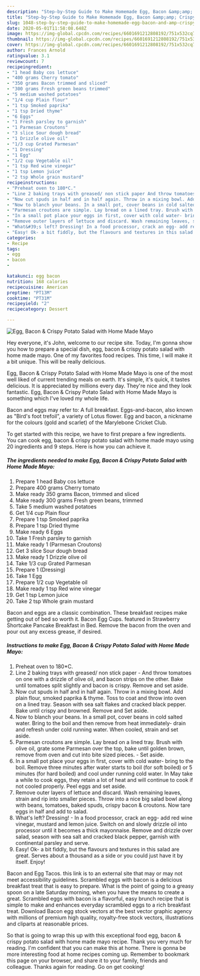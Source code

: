 ```yaml
---
description: "Step-by-Step Guide to Make Homemade Egg, Bacon &amp;amp; Crispy Potato Salad with Home Made Mayo"
title: "Step-by-Step Guide to Make Homemade Egg, Bacon &amp;amp; Crispy Potato Salad with Home Made Mayo"
slug: 1048-step-by-step-guide-to-make-homemade-egg-bacon-and-amp-crispy-potato-salad-with-home-made-mayo
date: 2020-05-01T11:58:08.648Z
image: https://img-global.cpcdn.com/recipes/6601691212808192/751x532cq70/egg-bacon-crispy-potato-salad-with-home-made-mayo-recipe-main-photo.jpg
thumbnail: https://img-global.cpcdn.com/recipes/6601691212808192/751x532cq70/egg-bacon-crispy-potato-salad-with-home-made-mayo-recipe-main-photo.jpg
cover: https://img-global.cpcdn.com/recipes/6601691212808192/751x532cq70/egg-bacon-crispy-potato-salad-with-home-made-mayo-recipe-main-photo.jpg
author: Frances Arnold
ratingvalue: 3.1
reviewcount: 7
recipeingredient:
- "1 head Baby cos lettuce"
- "400 grams Cherry tomato"
- "350 grams Bacon trimmed and sliced"
- "300 grams Fresh green beans trimmed"
- "5 medium washed potatoes"
- "1/4 cup Plain flour"
- "1 tsp Smoked paprika"
- "1 tsp Dried thyme"
- "6 Eggs"
- "1 Fresh parsley to garnish"
- "1 Parmesan Croutons"
- "3 slice Sour dough bread"
- "1 Drizzle olive oil"
- "1/3 cup Grated Parmesan"
- "1 Dressing"
- "1 Egg"
- "1/2 cup Vegetable oil"
- "1 tsp Red wine vinegar"
- "1 tsp Lemon juice"
- "2 tsp Whole grain mustard"
recipeinstructions:
- "Preheat oven to 180*C."
- "Line 2 baking trays with greased/ non stick paper And throw tomatoes on one with a drizzle of olive oil, and bacon strips on the other. Bake until tomatoes split slightly and bacon is crispy. Remove and set aside."
- "Now cut spuds in half and in half again. Throw in a mixing bowl. Add plain flour, smoked paprika &amp; thyme. Toss to coat and throw into oven on a lined tray. Season with sea salt flakes and cracked black pepper. Bake until crispy and browned. Remove and Set aside."
- "Now to blanch your beans. In a small pot, cover beans in cold salted water. Bring to the boil and then remove from heat immediately- drain and refresh under cold running water. When cooled, strain and set aside."
- "Parmesan croutons are simple. Lay bread on a lined tray. Brush with olive oil, grate some Parmesan over the top, bake until golden brown, remove from oven and cut into bite sized pieces. Set aside."
- "In a small pot place your eggs in first, cover with cold water- bring to the boil. Remove three minutes after water starts to boil (for soft boiled) or 5 minutes (for hard boiled) and cool under running cold water. In May take a while to cook eggs, they retain a lot of heat and will continue to cook if not cooled properly. Peel eggs and set aside."
- "Remove outer layers of lettuce and discard. Wash remaining leaves, strain and rip into smaller pieces. Throw into a nice big salad bowl along with beans, tomatoes, baked spuds, crispy bacon &amp; croutons. Now tare eggs in half and add to salad."
- "What&#39;s left? Dressing! In a food processor, crack an egg- add red wine vinegar, mustard and lemon juice. Switch on and slowly drizzle oil into processor until it becomes a thick mayonnaise. Remove and drizzle over salad, season with sea salt and cracked black pepper, garnish with continental parsley and serve."
- "Easy! Ok- a bit fiddly, but the flavours and textures in this salad are great. Serves about a thousand as a side or you could just have it by itself. Enjoy!"
categories:
- Recipe
tags:
- egg
- bacon
- 

katakunci: egg bacon  
nutrition: 168 calories
recipecuisine: American
preptime: "PT13M"
cooktime: "PT31M"
recipeyield: "2"
recipecategory: Dessert

---
```



![Egg, Bacon &amp; Crispy Potato Salad with Home Made Mayo](https://img-global.cpcdn.com/recipes/6601691212808192/751x532cq70/egg-bacon-crispy-potato-salad-with-home-made-mayo-recipe-main-photo.jpg)

Hey everyone, it's John, welcome to our recipe site. Today, I'm gonna show you how to prepare a special dish, egg, bacon &amp; crispy potato salad with home made mayo. One of my favorites food recipes. This time, I will make it a bit unique. This will be really delicious.

Egg, Bacon &amp; Crispy Potato Salad with Home Made Mayo is one of the most well liked of current trending meals on earth. It's simple, it's quick, it tastes delicious. It is appreciated by millions every day. They're nice and they look fantastic. Egg, Bacon &amp; Crispy Potato Salad with Home Made Mayo is something which I've loved my whole life.

Bacon and eggs may refer to: A full breakfast. Eggs-and-bacon, also known as &#34;Bird&#39;s foot trefoil&#34;, a variety of Lotus flower. Egg and bacon, a nickname for the colours (gold and scarlet) of the Marylebone Cricket Club.


To get started with this recipe, we have to first prepare a few ingredients. You can cook egg, bacon &amp; crispy potato salad with home made mayo using 20 ingredients and 9 steps. Here is how you can achieve it.

<!--inarticleads1-->

##### The ingredients needed to make Egg, Bacon &amp; Crispy Potato Salad with Home Made Mayo:

1. Prepare 1 head Baby cos lettuce
1. Prepare 400 grams Cherry tomato
1. Make ready 350 grams Bacon, trimmed and sliced
1. Make ready 300 grams Fresh green beans, trimmed
1. Take 5 medium washed potatoes
1. Get 1/4 cup Plain flour
1. Prepare 1 tsp Smoked paprika
1. Prepare 1 tsp Dried thyme
1. Make ready 6 Eggs
1. Take 1 Fresh parsley to garnish
1. Make ready 1 (Parmesan Croutons)
1. Get 3 slice Sour dough bread
1. Make ready 1 Drizzle olive oil
1. Take 1/3 cup Grated Parmesan
1. Prepare 1 (Dressing)
1. Take 1 Egg
1. Prepare 1/2 cup Vegetable oil
1. Make ready 1 tsp Red wine vinegar
1. Get 1 tsp Lemon juice
1. Take 2 tsp Whole grain mustard


Bacon and eggs are a classic combination. These breakfast recipes make getting out of bed so worth it. Bacon Egg Cups. featured in Strawberry Shortcake Pancake Breakfast in Bed. Remove the bacon from the oven and pour out any excess grease, if desired. 

<!--inarticleads2-->

##### Instructions to make Egg, Bacon &amp; Crispy Potato Salad with Home Made Mayo:

1. Preheat oven to 180*C.
1. Line 2 baking trays with greased/ non stick paper - And throw tomatoes on one with a drizzle of olive oil, and bacon strips on the other. Bake until tomatoes split slightly and bacon is crispy. Remove and set aside.
1. Now cut spuds in half and in half again. Throw in a mixing bowl. Add plain flour, smoked paprika &amp; thyme. Toss to coat and throw into oven on a lined tray. Season with sea salt flakes and cracked black pepper. Bake until crispy and browned. Remove and Set aside.
1. Now to blanch your beans. In a small pot, cover beans in cold salted water. Bring to the boil and then remove from heat immediately- drain and refresh under cold running water. When cooled, strain and set aside.
1. Parmesan croutons are simple. Lay bread on a lined tray. Brush with olive oil, grate some Parmesan over the top, bake until golden brown, remove from oven and cut into bite sized pieces. - Set aside.
1. In a small pot place your eggs in first, cover with cold water- bring to the boil. Remove three minutes after water starts to boil (for soft boiled) or 5 minutes (for hard boiled) and cool under running cold water. In May take a while to cook eggs, they retain a lot of heat and will continue to cook if not cooled properly. Peel eggs and set aside.
1. Remove outer layers of lettuce and discard. Wash remaining leaves, strain and rip into smaller pieces. Throw into a nice big salad bowl along with beans, tomatoes, baked spuds, crispy bacon &amp; croutons. Now tare eggs in half and add to salad.
1. What&#39;s left? Dressing! - In a food processor, crack an egg- add red wine vinegar, mustard and lemon juice. Switch on and slowly drizzle oil into processor until it becomes a thick mayonnaise. Remove and drizzle over salad, season with sea salt and cracked black pepper, garnish with continental parsley and serve.
1. Easy! Ok- a bit fiddly, but the flavours and textures in this salad are great. Serves about a thousand as a side or you could just have it by itself. Enjoy!


Bacon and Egg Tacos. this link is to an external site that may or may not meet accessibility guidelines. Scrambled eggs with bacon is a delicious breakfast treat that is easy to prepare. What is the point of going to a greasy spoon on a late Saturday morning, when you have the means to create a great. Scrambled eggs with bacon is a flavorful, easy brunch recipe that is simple to make and enhances everyday scrambled eggs to a rich breakfast treat. Download Bacon egg stock vectors at the best vector graphic agency with millions of premium high quality, royalty-free stock vectors, illustrations and cliparts at reasonable prices. 

So that is going to wrap this up with this exceptional food egg, bacon &amp; crispy potato salad with home made mayo recipe. Thank you very much for reading. I'm confident that you can make this at home. There is gonna be more interesting food at home recipes coming up. Remember to bookmark this page on your browser, and share it to your family, friends and colleague. Thanks again for reading. Go on get cooking!
